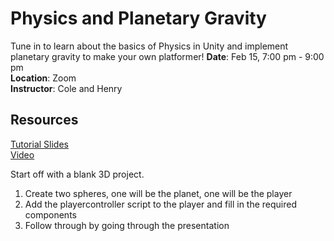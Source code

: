 # Physics and Planetary Gravity

Tune in to learn about the basics of Physics in Unity and implement planetary gravity to make your own platformer!
**Date**: Feb 15, 7:00 pm - 9:00 pm<br>
**Location**: Zoom<br>
**Instructor**: Cole and Henry

## Resources

[Tutorial Slides](https://docs.google.com/presentation/d/1xFKHS2JsiSC1juhpo34JNVo4eWtlOWUp/edit#slide=id.p1)<br>
[Video](https://youtu.be/5MIXPC3CP9o)


Start off with a blank 3D project.
1. Create two spheres, one will be the planet, one will be the player
2. Add the playercontroller script to the player and fill in the required components
3. Follow through by going through the presentation

